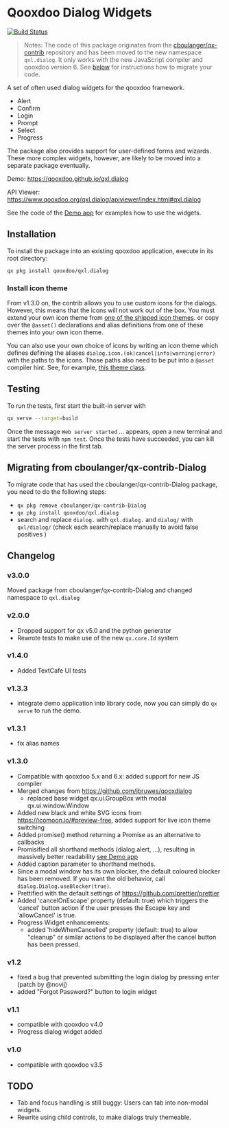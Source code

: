 # Qooxdoo Dialog Widgets

[![Build Status](https://travis-ci.com/qooxdoo/qxl.dialog.svg?branch=master)](https://travis-ci.com/qooxdoo/qxl.dialog)

>Notes: The code of this package originates from the
[cboulanger/qx-contrib](https://github.com/cboulanger/qx-contrib-Dialog)
repository and has been moved to the new namespace `qxl.dialog`. It only works
with the new JavaScript compiler and qooxdoo version 6. See
[below](#migrating-from-cboulangerqx-contrib-dialog) for instructions how to
migrate your code.

A set of often used dialog widgets for the qooxdoo framework.

- Alert
- Confirm
- Login
- Prompt
- Select
- Progress

The package also provides support for user-defined forms and wizards. These more
complex widgets, however, are likely to be moved into a separate package
eventually.

Demo: https://qooxdoo.github.io/qxl.dialog

API Viewer: https://www.qooxdoo.org/qxl.dialog/apiviewer/index.html#qxl.dialog

See the code of the [Demo app](source/class/qxl/dialog/demo/Application.js) for
examples how to use the widgets.

## Installation

To install the package into an existing qooxdoo application, execute in its
root directory:

```
qx pkg install qooxdoo/qxl.dialog
```

### Install icon theme

From v1.3.0 on, the contrib allows you to use custom icons for
the dialogs. However, this means that the icons will not work out
of the box. You must extend your own icon theme from [one
of the shipped icon themes](source/class/qxl/dialog/theme/icon). 
or copy over the `@asset()` declarations and alias definitions from one 
of these themes into your own icon theme. 

You can also use your own choice of icons by writing an icon theme which
defines defining the aliases `dialog.icon.(ok|cancel|info|warning|error)`
with the paths to the icons. Those paths also need to be put
into a `@asset` compiler hint. See, for example, [this theme
class](source/class/qxl/dialog/theme/icon/IcoMoonFree.js).

## Testing

To run the tests, first start the built-in server with

```bash
qx serve --target=build
```

Once the message `Web server started` ... appears, open a new terminal and start
the tests with `npm test`. Once the tests have succeeded, you can kill the
server process in the first tab.

## Migrating from cboulanger/qx-contrib-Dialog

To migrate code that has used the cboulanger/qx-contrib-Dialog package, you need 
to do the following steps:

- `qx pkg remove cboulanger/qx-contrib-Dialog`
- `qx pkg install qooxdoo/qxl.dialog`
- search and replace `dialog.` with `qxl.dialog.` and `dialog/` with `qxl/dialog/` 
(check each search/replace manually to avoid false positives )

## Changelog
### v3.0.0
Moved package from cboulanger/qx-contrib-Dialog and changed namespace to `qxl.dialog`

### v2.0.0
- Dropped support for qx v5.0 and the python generator
- Rewrote tests to make use of the new `qx.core.Id` system
### v1.4.0
- Added TextCafe UI tests
### v1.3.3
- integrate demo application into library code, now you can simply do `qx serve` to run the demo.
### v1.3.1
- fix alias names
### v1.3.0
- Compatible with qooxdoo 5.x and 6.x: added support for new JS compiler
- Merged changes from https://github.com/jbruwes/qooxdialog
  - replaced base widget qx.ui.GroupBox with modal qx.ui.window.Window
- Added new black and white SVG icons from https://icomoon.io/#preview-free, added support for live icon theme switching
- Added promise() method returning a Promise as an alternative to callbacks
- Promisified all shorthand methods (dialog.alert, ...), resulting in massively better readability 
  [see Demo app](demo/default/source/class/dialog/demo/Application.js#L193)
- Added caption parameter to shorthand methods.
- Since a modal window has its own blocker, the  default coloured blocker has been removed. If you want the old behavior, 
  call `dialog.Dialog.useBlocker(true)`.
- Prettified with the default settings of https://github.com/prettier/prettier
- Added 'cancelOnEscape' property (default: true) which triggers the 'cancel' button action if the user presses the 
  Escape key and 'allowCancel' is true.
- Progress Widget enhancements:
  - added 'hideWhenCancelled' property (default: true) to allow "cleanup" or
    similar actions to be displayed after the cancel button has been pressed.  
### v1.2
- fixed a bug that prevented submitting the login dialog by pressing enter (patch by @novij)
- added "Forgot Password?" button to login widget
### v1.1
- compatible with qooxdoo v4.0
- Progress dialog widget added
### v1.0
- compatible with qooxdoo v3.5

## TODO
- Tab and focus handling is still buggy: Users can tab into non-modal widgets.
- Rewrite using child controls, to make dialogs truly themeable.
